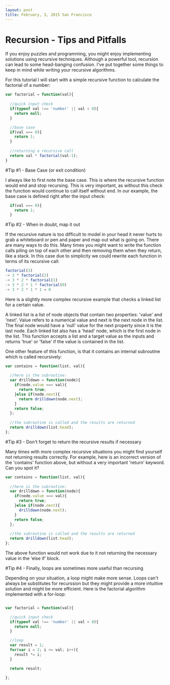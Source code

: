 ```yaml
--- 
layout: post 
title: February, 3, 2015 San Francisco
---
```



# Recursion - Tips and Pitfalls

If you enjoy puzzles and programming, you might enjoy implementing solutions
using recursive techniques.  Although a powerful tool, recursion can lead to
some head-banging confusion.  I've put together some things to keep in mind
while writing your recursive algorithms.

For this tutorial I will start with a simple recursive function to
calculate the factorial of a number:

```javascript
var factorial = function(val){
  
  //quick input check
  if(typeof val !== 'number' || val < 0){
    return null;
  }

  //base case
  if(val === 0){
    return 1;
  }
  
  //returning a recursive call
  return val * factorial(val-1);
}
```

#Tip \#1 - Base Case (or exit condition)

I always like to first note the base case.  This is where the recursive function
would end and stop recursing.  This is very important, as without this check
the function would continue to call itself without end.  In our example, the
base case is defined right after the input check:

```javascript
  if(val === 0){
    return 1;
  }
```

#Tip \#2 - When in doubt, map it out

If the recursive nature is too difficult to model in your head it never hurts
to grab a whiteboard or pen and paper and map out what is going on.  There are
many ways to do this.  Many times you might want to write the function calls
piling on top of each other and then removing them when they return, like a
stack.  In this case due to simplicity we could rewrite each function in terms
of its recursive call:

```javascript
factorial(3) 
-> 3 * factorial(2) 
-> 3 * 2 * factorial(1) 
-> 3 * 2 * 1 * factorial(0) 
-> 3 * 2 * 1 * 1 = 6
```

Here is a slightly more complex recursive example that checks a linked list for
a certain value.

A linked list is a list of node objects that contain two properties: 'value'
and 'next'.  Value refers to a numerical value and next is the next node in the
list.  The final node would have a 'null' value for the next property since it
is the last node.  Each linked list also has a 'head' node, which is the first
node in the list.  This function accepts a list and a target value as the
inputs and returns 'true' or 'false' if the value is contained in the list.

One other feature of this function, is that it contains an internal subroutine
which is called recursively:

```javascript
var contains = function(list, val){
  
  //here is the subroutine:
  var drilldown = function(node){
    if(node.value === val){
      return true;
    }else if(node.next){
      return drilldown(node.next);
    }
    return false;
  };
  
  //the subroutine is called and the results are returned
  return drilldown(list.head);
};
```
#Tip \#3 - Don't forget to return the recursive results if necessary

Many times with more complex recursive situations you might find yourself not returning
results correctly.  For example, here is an incorrect version of the 'contains'
function above, but without a very important 'return' keyword.  Can you spot
it?

```javascript
var contains = function(list, val){
  
  //here is the subroutine:
  var drilldown = function(node){
    if(node.value === val){
      return true;
    }else if(node.next){
      drilldown(node.next);
    }
    return false;
  };
  
  //the subroutine is called and the results are returned
  return drilldown(list.head);
};

```

The above function would not work due to it not returning the necessary value
in the 'else if' block.

#Tip \#4 - Finally, loops are sometimes more useful than recursing

Depending on your situation, a loop might make more sense.  Loops can't always be substitutes for recurssion but they might provide a more intuitive solution and might be more efficient.  Here is the factorial algorithm implemented with a for-loop:

```javascript

var factorial = function(val){

  //quick input check
  if(typeof val !== 'number' || val < 0){
    return null;
  }

  //loop 
  var result = 1;
  for(var i = 2; i <= val; i++){
    result *= i;
  }

  return result;

};

```








